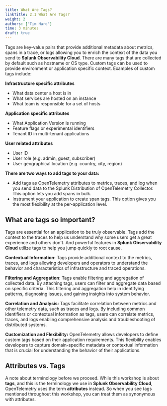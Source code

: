 ```yaml
---
title: What Are Tags?
linkTitle: 2.1 What Are Tags?
weight: 2
authors: ["Tim Hard"]
time: 3 minutes
draft: true
---
```


Tags are key-value pairs that provide additional metadata about metrics, spans in a trace, or logs allowing you to enrich the context of the data you send to **Splunk Observability Cloud**. There are many tags that are collected by default such as hostname or OS type. Custom tags can be used to provide environment or application specific context. Examples of custom tags include:

**Infrastructure specific attributes**
* What data center a host is in
* What services are hosted on an instance
* What team is responsible for a set of hosts

**Application specific attributes**
* What Application Version is running
* Feature flags or experimental identifiers
* Tenant ID in multi-tenant applications

**User related attributes**
* User ID
* User role (e.g. admin, guest, subscriber)
* User geographical location (e.g. country, city, region)


**There are two ways to add tags to your data:**

* Add tags as OpenTelemetry attributes to metrics, traces, and log when you send data to the Splunk Distribution of OpenTelemetry Collector. This option lets you add spans in bulk.
* Instrument your application to create span tags. This option gives you the most flexibility at the per-application level.

## What are tags so important?

Tags are essential for an application to be truly observable. Tags add the context to the traces to help us understand why some users get a great experience and others don't.  And powerful features in **Splunk Observability Cloud** utilize tags to help you jump quickly to root cause.

**Contextual Information:** Tags provide additional context to the metrics, traces, and logs allowing developers and operators to understand the behavior and characteristics of infrastructure and traced operations. 

**Filtering and Aggregation:** Tags enable filtering and aggregation of collected data. By attaching tags, users can filter and aggregate data based on specific criteria. This filtering and aggregation help in identifying patterns, diagnosing issues, and gaining insights into system behavior.

**Correlation and Analysis:** Tags facilitate correlation between metrics and other telemetry data, such as traces and logs. By including common identifiers or contextual information as tags, users can correlate metrics, traces, and logs enabling comprehensive analysis and troubleshooting of distributed systems.

**Customization and Flexibility:** OpenTelemetry allows developers to define custom tags based on their application requirements. This flexibility enables developers to capture domain-specific metadata or contextual information that is crucial for understanding the behavior of their applications.

## Attributes vs. Tags

A note about terminology before we proceed. While this workshop is about **tags**, and this is the terminology we use in **Splunk Observability Cloud**, OpenTelemetry uses the term **attributes** instead. So when you see tags mentioned throughout this workshop, you can treat them as synonymous with attributes.